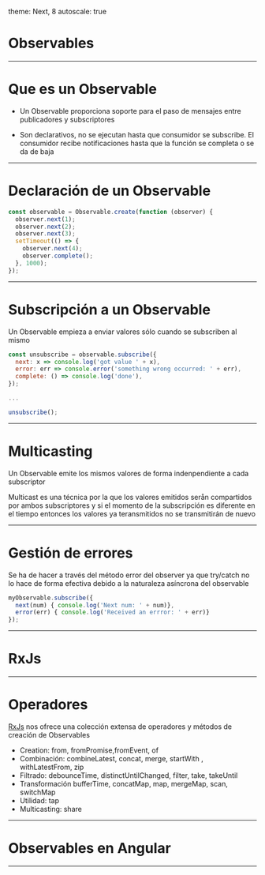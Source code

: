 theme: Next, 8
autoscale: true

# Observables

---

# Que es un Observable

- Un Observable proporciona soporte para el paso de mensajes entre publicadores y subscriptores

- Son declarativos, no se ejecutan hasta que consumidor se subscribe. El consumidor recibe notificaciones hasta que  la función se completa o se da de baja

---

# Declaración de un Observable

```javascript
const observable = Observable.create(function (observer) {
  observer.next(1);
  observer.next(2);
  observer.next(3);
  setTimeout(() => {
    observer.next(4);
    observer.complete();
  }, 1000);
});
```

---

# Subscripción a un Observable

Un Observable  empieza a enviar valores sólo cuando se subscriben al mismo

```javascript
const unsubscribe = observable.subscribe({
  next: x => console.log('got value ' + x),
  error: err => console.error('something wrong occurred: ' + err),
  complete: () => console.log('done'),
});

...

unsubscribe();

```


---

# Multicasting

Un Observable emite los mismos valores de forma indenpendiente a cada subscriptor

Multicast es una técnica por la que los valores emitidos serån compartidos por ambos subscriptores y si el momento de la subscripción es diferente en el tiempo entonces los valores ya teransmitidos no se transmitirán de nuevo

---

# Gestión de errores

Se ha de hacer a través del método error del observer ya que try/catch no lo hace de forma efectiva debido a la naturaleza asíncrona del observable

```javascript
myObservable.subscribe({
  next(num) { console.log('Next num: ' + num)},
  error(err) { console.log('Received an errror: ' + err)}
});
```

---

# RxJs

---

# Operadores

[RxJs](https://rxjs-dev.firebaseapp.com/) nos ofrece una colección extensa de operadores y métodos de creación de Observables

- Creation:	from, fromPromise,fromEvent, of
- Combinación:	combineLatest, concat, merge, startWith , withLatestFrom, zip
- Filtrado:	debounceTime, distinctUntilChanged, filter, take, takeUntil
- Transformación	bufferTime, concatMap, map, mergeMap, scan, switchMap
- Utilidad:	tap
- Multicasting:	share

---

# Observables en Angular

---

